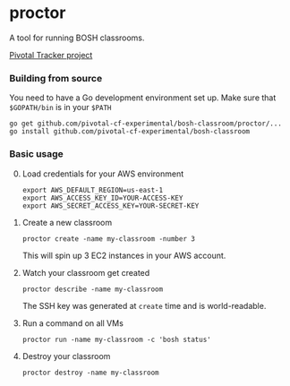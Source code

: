 # proctor
A tool for running BOSH classrooms.

[Pivotal Tracker project](https://www.pivotaltracker.com/n/projects/1434846)

### Building from source
You need to have a Go development environment set up.  Make sure that `$GOPATH/bin` is in your `$PATH`
```
go get github.com/pivotal-cf-experimental/bosh-classroom/proctor/...
go install github.com/pivotal-cf-experimental/bosh-classroom
```

### Basic usage
0. Load credentials for your AWS environment
    ```
    export AWS_DEFAULT_REGION=us-east-1
    export AWS_ACCESS_KEY_ID=YOUR-ACCESS-KEY
    export AWS_SECRET_ACCESS_KEY=YOUR-SECRET-KEY
    ```
    
0. Create a new classroom
    ```
    proctor create -name my-classroom -number 3
    ```
    This will spin up 3 EC2 instances in your AWS account.
    
0. Watch your classroom get created
    ```
    proctor describe -name my-classroom
    ```
    The SSH key was generated at `create` time and is world-readable.

0. Run a command on all VMs
    ```
    proctor run -name my-classroom -c 'bosh status'
    ```

0. Destroy your classroom
    ```
    proctor destroy -name my-classroom
    ```
    
    
